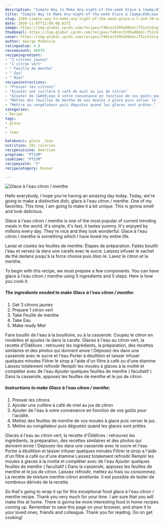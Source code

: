 ```yaml
---
description: "Simple Way to Make Any-night-of-the-week Glace à l&amp;#39;eau citron / menthe"
title: "Simple Way to Make Any-night-of-the-week Glace à l&amp;#39;eau citron / menthe"
slug: 1289-simple-way-to-make-any-night-of-the-week-glace-a-l-and-39-eau-citron-menthe
date: 2020-11-07T12:08:08.627Z
image: https://img-global.cpcdn.com/recipes/f48cec5395e86bdc/751x532cq70/glace-a-leau-citron-menthe-photo-principale-de-la-recette.jpg
thumbnail: https://img-global.cpcdn.com/recipes/f48cec5395e86bdc/751x532cq70/glace-a-leau-citron-menthe-photo-principale-de-la-recette.jpg
cover: https://img-global.cpcdn.com/recipes/f48cec5395e86bdc/751x532cq70/glace-a-leau-citron-menthe-photo-principale-de-la-recette.jpg
author: George McKenzie
ratingvalue: 4.8
reviewcount: 46979
recipeingredient:
- "3 citrons jaunes"
- "1 citron vert"
- " Feuille de menthe"
- " Eau"
- " Miel"
recipeinstructions:
- "Presser les citrons"
- "Ajouter une cuillère à café de miel au jus de citron"
- "Ajouter de l&#39;eau à votre convenance en fonction de vos goûts pour l&#39;acidité."
- "Mettez des feuilles de menthe de vos moules à glace puis verser le jus."
- "Mettre au congélateur puis dégustez quand les glaces sont prêtes."
categories:
- Recipe
tags:
- glace
- 
- leau

katakunci: glace  leau 
nutrition: 161 calories
recipecuisine: American
preptime: "PT14M"
cooktime: "PT53M"
recipeyield: "3"
recipecategory: Dinner

---
```



![Glace à l&#39;eau citron / menthe](https://img-global.cpcdn.com/recipes/f48cec5395e86bdc/751x532cq70/glace-a-leau-citron-menthe-photo-principale-de-la-recette.jpg)

Hello everybody, I hope you're having an amazing day today. Today, we're going to make a distinctive dish, glace à l&#39;eau citron / menthe. One of my favorites. This time, I am going to make it a bit unique. This is gonna smell and look delicious.

Glace à l&#39;eau citron / menthe is one of the most popular of current trending meals in the world. It's simple, it's fast, it tastes yummy. It's enjoyed by millions every day. They're nice and they look wonderful. Glace à l&#39;eau citron / menthe is something which I have loved my entire life.

Lavez et ciselez les feuilles de menthe. Étapes de préparation. Faites bouillir l&#39;eau et versez-la dans une carafe avec le sucre. Laissez infuser le sachet de thé dedans jusqu&#39;à la force choisie puis ôtez-le. Lavez le citron et la menthe.


To begin with this recipe, we must prepare a few components. You can have glace à l&#39;eau citron / menthe using 5 ingredients and 5 steps. Here is how you cook it.

<!--inarticleads1-->

##### The ingredients needed to make Glace à l&#39;eau citron / menthe:

1. Get 3 citrons jaunes
1. Prepare 1 citron vert
1. Take  Feuille de menthe
1. Take  Eau
1. Make ready  Miel


Faire bouillir de l&#39;eau à la bouilloire, ou à la casserole. Coupez le citron en rondelles et ajoutez-le dans la carafe. Glaces à l&#39;eau au citron vert, la recette d&#39;Ôdélices : retrouvez les ingrédients, la préparation, des recettes similaires et des photos qui donnent envie ! Déposez-les dans une casserole avec le sucre et l&#39;eau Porter à ébullition et laisser infuser quelques minutes Filtrer le sirop a l&#39;aide d&#39;un filtre à café ou d&#39;une étamine Laissez totalement refroidir Remplir les moules à glaces à la moitié et compléter avec de l&#39;eau Ajouter quelques feuilles de menthe ( facultatif ) Dans la casserole, apposez les feuilles de menthe et le jus de citron. 

<!--inarticleads2-->

##### Instructions to make Glace à l&#39;eau citron / menthe:

1. Presser les citrons
1. Ajouter une cuillère à café de miel au jus de citron
1. Ajouter de l&#39;eau à votre convenance en fonction de vos goûts pour l&#39;acidité.
1. Mettez des feuilles de menthe de vos moules à glace puis verser le jus.
1. Mettre au congélateur puis dégustez quand les glaces sont prêtes.


Glaces à l&#39;eau au citron vert, la recette d&#39;Ôdélices : retrouvez les ingrédients, la préparation, des recettes similaires et des photos qui donnent envie ! Déposez-les dans une casserole avec le sucre et l&#39;eau Porter à ébullition et laisser infuser quelques minutes Filtrer le sirop a l&#39;aide d&#39;un filtre à café ou d&#39;une étamine Laissez totalement refroidir Remplir les moules à glaces à la moitié et compléter avec de l&#39;eau Ajouter quelques feuilles de menthe ( facultatif ) Dans la casserole, apposez les feuilles de menthe et le jus de citron. Laissez refroidir, mettez au frais ou consommez. La recette de mixture menthe-citron améliorée. Il est possible de tester de nombreux dérivés de la recette. 

So that's going to wrap it up for this exceptional food glace à l&#39;eau citron / menthe recipe. Thank you very much for your time. I am sure that you will make this at home. There is gonna be more interesting food in home recipes coming up. Remember to save this page on your browser, and share it to your loved ones, friends and colleague. Thank you for reading. Go on get cooking!
